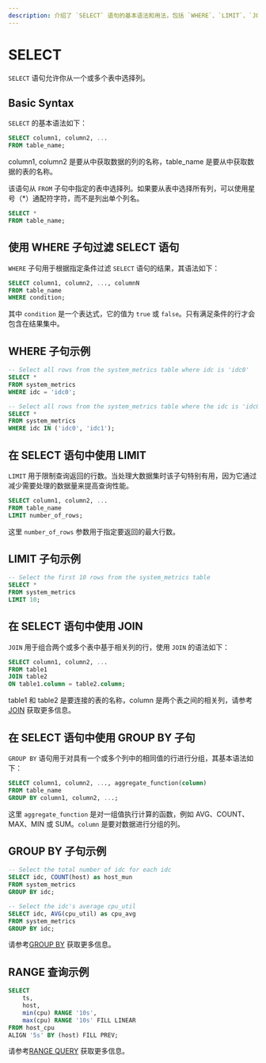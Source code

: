 ```yaml
---
description: 介绍了 `SELECT` 语句的基本语法和用法，包括 `WHERE`、`LIMIT`、`JOIN` 和 `GROUP BY` 子句的示例。
---
```


# SELECT

`SELECT` 语句允许你从一个或多个表中选择列。

## Basic Syntax

`SELECT` 的基本语法如下：

```sql
SELECT column1, column2, ...
FROM table_name;
```

column1, column2 是要从中获取数据的列的名称，table_name 是要从中获取数据的表的名称。

该语句从 `FROM` 子句中指定的表中选择列。如果要从表中选择所有列，可以使用星号（*）通配符字符，而不是列出单个列名。

```sql
SELECT *
FROM table_name;
```

## 使用 WHERE 子句过滤 SELECT 语句

`WHERE` 子句用于根据指定条件过滤 `SELECT` 语句的结果，其语法如下：

```sql
SELECT column1, column2, ..., columnN
FROM table_name
WHERE condition;
```

其中 `condition` 是一个表达式，它的值为 `true` 或 `false`。只有满足条件的行才会包含在结果集中。

## WHERE 子句示例

```sql
-- Select all rows from the system_metrics table where idc is 'idc0'
SELECT *
FROM system_metrics
WHERE idc = 'idc0';

-- Select all rows from the system_metrics table where the idc is 'idc0' or 'idc0'
SELECT *
FROM system_metrics
WHERE idc IN ('idc0', 'idc1');
```

## 在 SELECT 语句中使用 LIMIT

`LIMIT` 用于限制查询返回的行数。当处理大数据集时该子句特别有用，因为它通过减少需要处理的数据量来提高查询性能。

```sql
SELECT column1, column2, ...
FROM table_name
LIMIT number_of_rows;
```

这里 `number_of_rows` 参数用于指定要返回的最大行数。

## LIMIT 子句示例

```sql
-- Select the first 10 rows from the system_metrics table
SELECT *
FROM system_metrics
LIMIT 10;
```

## 在 SELECT 语句中使用 JOIN

`JOIN` 用于组合两个或多个表中基于相关列的行，使用 `JOIN` 的语法如下：

```sql
SELECT column1, column2, ...
FROM table1
JOIN table2
ON table1.column = table2.column;
```

table1 和 table2 是要连接的表的名称，column 是两个表之间的相关列，请参考[JOIN](join.md) 获取更多信息。

## 在 SELECT 语句中使用 GROUP BY 子句

`GROUP BY` 语句用于对具有一个或多个列中的相同值的行进行分组，其基本语法如下：

```sql
SELECT column1, column2, ..., aggregate_function(column)
FROM table_name
GROUP BY column1, column2, ...;
```

这里 `aggregate_function` 是对一组值执行计算的函数，例如 AVG、COUNT、MAX、MIN 或 SUM。`column` 是要对数据进行分组的列。

## GROUP BY 子句示例

```sql
-- Select the total number of idc for each idc
SELECT idc, COUNT(host) as host_mun
FROM system_metrics
GROUP BY idc;

-- Select the idc's average cpu_util
SELECT idc, AVG(cpu_util) as cpu_avg
FROM system_metrics
GROUP BY idc;
```

请参考[GROUP BY](group_by.md) 获取更多信息。

## RANGE 查询示例

```sql
SELECT 
    ts, 
    host, 
    min(cpu) RANGE '10s',
    max(cpu) RANGE '10s' FILL LINEAR 
FROM host_cpu 
ALIGN '5s' BY (host) FILL PREV;
```

请参考[RANGE QUERY](range.md) 获取更多信息。
